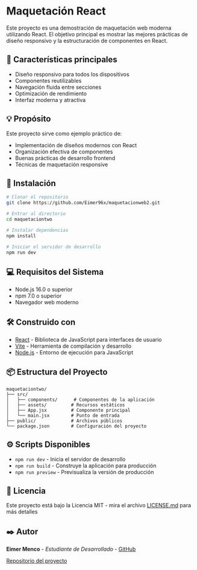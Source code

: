 # Maquetación React

Este proyecto es una demostración de maquetación web moderna utilizando React. El objetivo principal es mostrar las mejores prácticas de diseño responsivo y la estructuración de componentes en React.

## 🎯 Características principales

* Diseño responsivo para todos los dispositivos
* Componentes reutilizables
* Navegación fluida entre secciones
* Optimización de rendimiento
* Interfaz moderna y atractiva

## 💡 Propósito

Este proyecto sirve como ejemplo práctico de:
* Implementación de diseños modernos con React
* Organización efectiva de componentes
* Buenas prácticas de desarrollo frontend
* Técnicas de maquetación responsive

## 🚀 Instalación

```bash
# Clonar el repositorio
git clone https://github.com/Eimer96x/maquetacionweb2.git

# Entrar al directorio
cd maquetaciontwo

# Instalar dependencias
npm install

# Iniciar el servidor de desarrollo
npm run dev
```

## 💻 Requisitos del Sistema

* Node.js 16.0 o superior
* npm 7.0 o superior
* Navegador web moderno

## 🛠️ Construido con

* [React](https://reactjs.org/) - Biblioteca de JavaScript para interfaces de usuario
* [Vite](https://vitejs.dev/) - Herramienta de compilación y desarrollo
* [Node.js](https://nodejs.org/) - Entorno de ejecución para JavaScript

## 📦 Estructura del Proyecto

```
maquetaciontwo/
├── src/
│   ├── components/      # Componentes de la aplicación
│   ├── assets/         # Recursos estáticos
│   ├── App.jsx         # Componente principal
│   └── main.jsx        # Punto de entrada
├── public/             # Archivos públicos
└── package.json        # Configuración del proyecto
```

## ⚙️ Scripts Disponibles

* `npm run dev` - Inicia el servidor de desarrollo
* `npm run build` - Construye la aplicación para producción
* `npm run preview` - Previsualiza la versión de producción

## 📄 Licencia

Este proyecto está bajo la Licencia MIT - mira el archivo [LICENSE.md](LICENSE.md) para más detalles


## ✒️ Autor

**Eimer Menco** - *Estudiante de Desarrollado* - [GitHub](https://github.com/Eimer96x)

[Repositorio del proyecto](https://github.com/Eimer96x/maquetacionweb2)
